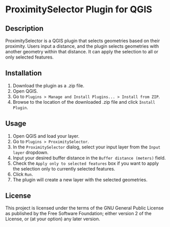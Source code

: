 # ProximitySelector Plugin for QGIS

## Description

ProximitySelector is a QGIS plugin that selects geometries based on their proximity. Users input a distance, and the plugin selects geometries with another geometry within that distance. It can apply the selection to all or only selected features.

## Installation

1. Download the plugin as a .zip file.
2. Open QGIS.
3. Go to `Plugins > Manage and Install Plugins... > Install from ZIP`.
4. Browse to the location of the downloaded .zip file and click `Install Plugin`.

## Usage

1. Open QGIS and load your layer.
2. Go to `Plugins > ProximitySelector`.
3. In the `ProximitySelector` dialog, select your input layer from the `Input layer` dropdown.
4. Input your desired buffer distance in the `Buffer distance (meters)` field.
5. Check the `Apply only to selected features` box if you want to apply the selection only to currently selected features.
6. Click `Run`.
7. The plugin will create a new layer with the selected geometries.

## License

This project is licensed under the terms of the GNU General Public License as published by the Free Software Foundation; either version 2 of the License, or (at your option) any later version.
